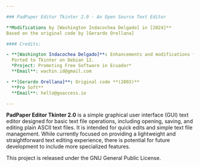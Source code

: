 ```yaml
---

### PadPaper Editor Tkinter 2.0 - An Open Source Text Editor

**Modifications by [Washington Indacochea Delgado] in [2024]**  
Based on the original code by [Gerardo Orellana]  

#### Credits:

- **[Washington Indacochea Delgado]**: Enhancements and modifications **(2024)**  
  Ported to Tkinter on Debian 12.  
  *Project: Promoting Free Software in Ecuador*  
  **Email**: wachin.id@gmail.com  

- **[Gerardo Orellana]**: Original code **(2003)**  
  **Pro Soft**  
  **Email**: hello@goaccess.io  

---
```


**PadPaper Editor Tkinter 2.0** is a simple graphical user interface (GUI) text editor designed for basic text file operations, including opening, saving, and editing plain ASCII text files. It is intended for quick edits and simple text file management. While currently focused on providing a lightweight and straightforward text editing experience, there is potential for future development to include more specialized features.

This project is released under the GNU General Public License.
